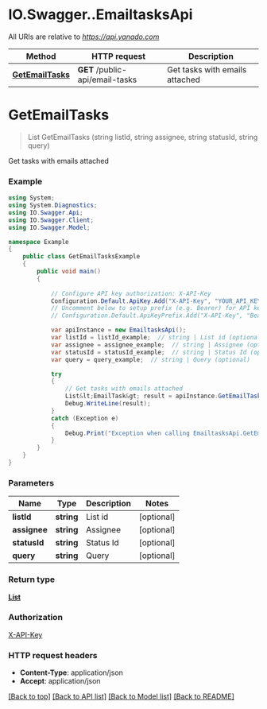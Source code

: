 # IO.Swagger..EmailtasksApi

All URIs are relative to *https://api.yanado.com*

Method | HTTP request | Description
------------- | ------------- | -------------
[**GetEmailTasks**](EmailtasksApi.md#getemailtasks) | **GET** /public-api/email-tasks | Get tasks with emails attached


<a name="getemailtasks"></a>
# **GetEmailTasks**
> List<EmailTask> GetEmailTasks (string listId, string assignee, string statusId, string query)

Get tasks with emails attached

### Example
```csharp
using System;
using System.Diagnostics;
using IO.Swagger.Api;
using IO.Swagger.Client;
using IO.Swagger.Model;

namespace Example
{
    public class GetEmailTasksExample
    {
        public void main()
        {
            
            // Configure API key authorization: X-API-Key
            Configuration.Default.ApiKey.Add("X-API-Key", "YOUR_API_KEY");
            // Uncomment below to setup prefix (e.g. Bearer) for API key, if needed
            // Configuration.Default.ApiKeyPrefix.Add("X-API-Key", "Bearer");

            var apiInstance = new EmailtasksApi();
            var listId = listId_example;  // string | List id (optional) 
            var assignee = assignee_example;  // string | Assignee (optional) 
            var statusId = statusId_example;  // string | Status Id (optional) 
            var query = query_example;  // string | Query (optional) 

            try
            {
                // Get tasks with emails attached
                List&lt;EmailTask&gt; result = apiInstance.GetEmailTasks(listId, assignee, statusId, query);
                Debug.WriteLine(result);
            }
            catch (Exception e)
            {
                Debug.Print("Exception when calling EmailtasksApi.GetEmailTasks: " + e.Message );
            }
        }
    }
}
```

### Parameters

Name | Type | Description  | Notes
------------- | ------------- | ------------- | -------------
 **listId** | **string**| List id | [optional] 
 **assignee** | **string**| Assignee | [optional] 
 **statusId** | **string**| Status Id | [optional] 
 **query** | **string**| Query | [optional] 

### Return type

[**List<EmailTask>**](EmailTask.md)

### Authorization

[X-API-Key](../README.md#X-API-Key)

### HTTP request headers

 - **Content-Type**: application/json
 - **Accept**: application/json

[[Back to top]](#) [[Back to API list]](../README.md#documentation-for-api-endpoints) [[Back to Model list]](../README.md#documentation-for-models) [[Back to README]](../README.md)

